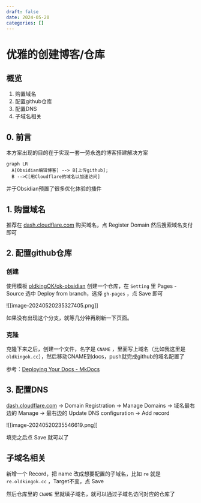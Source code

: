 ```yaml
---
draft: false
date: 2024-05-20
categories: []
---
```


# 优雅的创建博客/仓库

## 概览

1. 购置域名
2. 配置github仓库
3. 配置DNS
4. 子域名相关

<!-- more -->
## 0. 前言

本方案出现的目的在于实现一套一劳永逸的博客搭建解决方案

```mermaid
graph LR
  A[Obsidian编辑博客] --> B[上传github];
  B -->C[用Cloudflare的域名以加速访问]
```

并于Obsidian预置了很多优化体验的插件

## 1. 购置域名

推荐在 [dash.cloudflare.com](https://dash.cloudflare.com/) 购买域名，点 Register Domain 然后搜索域名支付即可

## 2. 配置github仓库

### 创建

使用模板 [oldkingOK/ok-obsidian](https://github.com/oldkingOK/ok-obsidian) 创建一个仓库，在 `Setting` 里 Pages - Source 选中 Deploy from branch，选择 `gh-pages` ，点 Save 即可

![[image-20240520235327405.png]]

如果没有出现这个分支，就等几分钟再刷新一下页面。

### 克隆

克隆下来之后，创建一个文件，名字是 `CNAME` ，里面写上域名（比如我这里是`oldkingok.cc`），然后移动CNAME到docs，push就完成github的域名配置了

参考：[Deploying Your Docs - MkDocs](https://www.mkdocs.org/user-guide/deploying-your-docs/#custom-domains)

## 3. 配置DNS

[dash.cloudflare.com](https://dash.cloudflare.com/)
-> Domain Registration
-> Manage Domains
-> 域名最右边的 Manage
-> 最右边的 Update DNS configuration
-> Add record

![[image-20240520235546619.png]]

填完之后点 Save 就可以了

## 子域名相关

新增一个 Record，把 name 改成想要配置的子域名，比如 `re` 就是 `re.oldkingok.cc` ，Target不变，点 Save

然后仓库里的 `CNAME` 里就填子域名，就可以通过子域名访问对应的仓库了